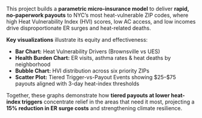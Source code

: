 This project builds a **parametric micro-insurance model** to deliver **rapid, no-paperwork payouts** to NYC’s most heat-vulnerable ZIP codes, where high Heat Vulnerability Index (HVI) scores, low AC access, and low incomes drive disproportionate ER surges and heat-related deaths.

**Key visualizations** illustrate its equity and effectiveness:

* **Bar Chart:** Heat Vulnerability Drivers (Brownsville vs UES)
* **Health Burden Chart:** ER visits, asthma rates & heat deaths by neighborhood
* **Bubble Chart:** HVI distribution across six priority ZIPs
* **Scatter Plot:** Tiered Trigger-vs-Payout Events showing \$25–\$75 payouts aligned with 3-day heat-index thresholds

Together, these graphs demonstrate how **tiered payouts at lower heat-index triggers** concentrate relief in the areas that need it most, projecting a **15% reduction in ER surge costs** and strengthening climate resilience.
